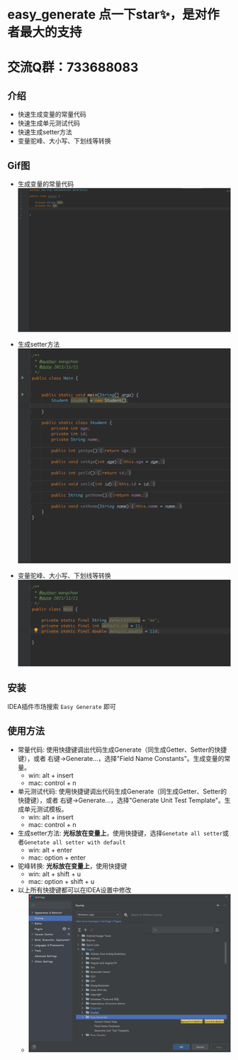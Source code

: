 # easy_generate 点一下star✨，是对作者最大的支持 
# 交流Q群：733688083

## 介绍
- 快速生成变量的常量代码
- 快速生成单元测试代码
- 快速生成setter方法
- 变量驼峰、大小写、下划线等转换

## Gif图
- 生成变量的常量代码
![说明](./doc/1.gif)

- 生成setter方法
![setter](./doc/setter.gif)

- 变量驼峰、大小写、下划线等转换
![camel](./doc/camel.gif)

## 安装
IDEA插件市场搜索 `Easy Generate` 即可

## 使用方法
- 常量代码: 使用快捷键调出代码生成Generate（同生成Getter、Setter的快捷键），或者 右键->Generate...，选择"Field Name Constants"。生成变量的常量。
    - win: alt + insert
    - mac: control + n
- 单元测试代码: 使用快捷键调出代码生成Generate（同生成Getter、Setter的快捷键），或者 右键->Generate...，选择"Generate Unit Test Template"。生成单元测试模板。
    - win: alt + insert
    - mac: control + n
- 生成setter方法: **光标放在变量上**，使用快捷键，选择`Genetate all setter`或者`Genetate all setter with default`
  - win: alt + enter
  - mac: option + enter
- 驼峰转换: **光标放在变量上**，使用快捷键
  - win: alt + shift + u
  - mac: option + shift + u
- 以上所有快捷键都可以在IDEA设置中修改
  - ![settings](./doc/settings.png)
